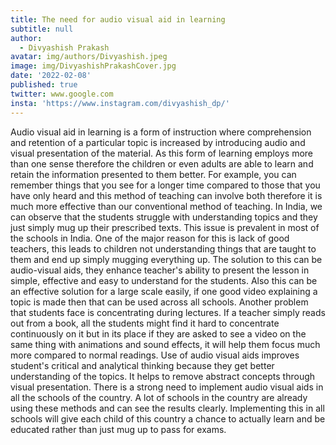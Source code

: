 ```yaml
---
title: The need for audio visual aid in learning
subtitle: null
author:
  - Divyashish Prakash
avatar: img/authors/Divyashish.jpeg
image: img/DivyashishPrakashCover.jpg
date: '2022-02-08'
published: true
twitter: www.google.com
insta: 'https://www.instagram.com/divyashish_dp/'
---
```

> 

Audio visual aid in learning is a form of instruction where comprehension and retention of a particular topic is increased by introducing audio and visual presentation of the material. As this form of learning employs more than one sense therefore the children or even adults are able to learn and retain the information presented to them better. For example, you can remember things that you see for a longer time compared to those that you have only heard and this method of teaching can involve both therefore it is much more effective than our conventional method of teaching. 
In India, we can observe that the students struggle with understanding topics and they just simply mug up their prescribed texts. This issue is prevalent in most of the schools in India. One of the major reason for this is lack of good teachers, this leads to children not understanding things that are taught to them and end up simply mugging everything up. The solution to this can be audio-visual aids, they enhance teacher's ability to present the lesson in simple, effective and easy to understand for the students. Also this can be an effective solution for a large scale easily, if one good video explaining a topic is made then that can be used across all schools. Another problem that students face is concentrating during lectures. If a teacher simply reads out from a book, all the students might find it hard to concentrate continuously on it but in its place if they are asked to see a video on the same thing with animations and sound effects, it will help them focus much more compared to normal readings. Use of audio visual aids improves student's critical and analytical thinking because they get better understanding of the topics. It helps to remove abstract concepts through visual presentation.
There is a strong need to implement audio visual aids in all the schools of the country. A lot of schools in the country are already using these methods and can see the results clearly. Implementing this in all schools will give each child of this country a chance to actually learn and be educated rather than just mug up to pass for exams. 

